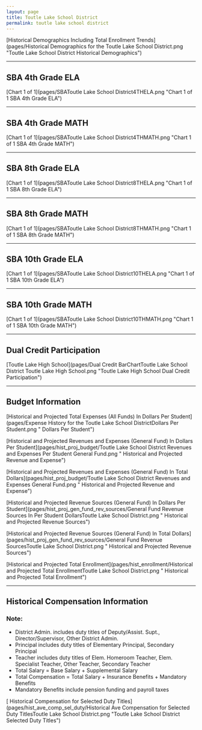 ```yaml
---
layout: page
title: Toutle Lake School District
permalink: toutle lake school district
---
```



[Historical Demographics Including Total Enrollment Trends](pages/Historical Demographics for the Toutle Lake School District.png "Toutle Lake School District Historical Demographics")

___

## SBA 4th Grade ELA

[Chart 1 of 1](pages/SBAToutle Lake School District4THELA.png "Chart 1 of 1 SBA 4th Grade ELA")


___

## SBA 4th Grade MATH

[Chart 1 of 1](pages/SBAToutle Lake School District4THMATH.png "Chart 1 of 1 SBA 4th Grade MATH")


___

## SBA 8th Grade ELA

[Chart 1 of 1](pages/SBAToutle Lake School District8THELA.png "Chart 1 of 1 SBA 8th Grade ELA")


___

## SBA 8th Grade MATH

[Chart 1 of 1](pages/SBAToutle Lake School District8THMATH.png "Chart 1 of 1 SBA 8th Grade MATH")


___

## SBA 10th Grade ELA

[Chart 1 of 1](pages/SBAToutle Lake School District10THELA.png "Chart 1 of 1 SBA 10th Grade ELA")


___

## SBA 10th Grade MATH

[Chart 1 of 1](pages/SBAToutle Lake School District10THMATH.png "Chart 1 of 1 SBA 10th Grade MATH")


___

## Dual Credit Participation

[Toutle Lake High School](pages/Dual Credit BarChartToutle Lake School District Toutle Lake High School.png "Toutle Lake High School Dual Credit Participation")


___

## Budget Information

[Historical and Projected Total Expenses (All Funds) In Dollars Per Student](pages/Expense History for the Toutle Lake School DistrictDollars Per Student.png " Dollars Per Student")

[Historical and Projected Revenues and Expenses (General Fund) In Dollars Per Student](pages/hist_proj_budget/Toutle Lake School District Revenues and Expenses Per Student General Fund.png " Historical and Projected Revenue and Expense")

[Historical and Projected Revenues and Expenses (General Fund) In Total Dollars](pages/hist_proj_budget/Toutle Lake School District Revenues and Expenses General Fund.png " Historical and Projected Revenue and Expense")

[Historical and Projected Revenue Sources (General Fund) In Dollars Per Student](pages/hist_proj_gen_fund_rev_sources/General Fund Revenue Sources In Per Student DollarsToutle Lake School District.png " Historical and Projected Revenue Sources")

[Historical and Projected Revenue Sources (General Fund) In Total Dollars](pages/hist_proj_gen_fund_rev_sources/General Fund Revenue SourcesToutle Lake School District.png " Historical and Projected Revenue Sources")

[Historical and Projected Total Enrollment](pages/hist_enrollment/Historical and Projected Total EnrollmentToutle Lake School District.png " Historical and Projected Total Enrollment")


___

## Historical Compensation Information
### Note:
- District Admin. includes duty titles of Deputy/Assist. Supt., Director/Supervisor, Other District Admin.
- Principal includes duty titles of Elementary Principal, Secondary Principal
- Teacher includes duty titles of Elem. Homeroom Teacher, Elem. Specialist Teacher, Other Teacher, Secondary Teacher
- Total Salary = Base Salary + Supplemental Salary
- Total Compensation = Total Salary + Insurance Benefits + Mandatory Benefits
- Mandatory Benefits include pension funding and payroll taxes

[ Historical Compensation for Selected Duty Titles](pages/hist_ave_comp_sel_duty/Historical Ave Compensation for Selected Duty TitlesToutle Lake School District.png "Toutle Lake School District Selected Duty Titles")

